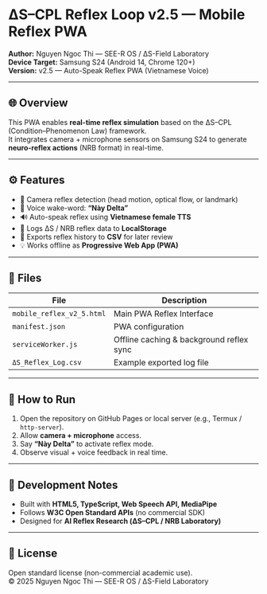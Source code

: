 # ΔS–CPL Reflex Loop v2.5 — Mobile Reflex PWA

**Author:** Nguyen Ngoc Thi — SEE-R OS / ΔS-Field Laboratory  
**Device Target:** Samsung S24 (Android 14, Chrome 120+)  
**Version:** v2.5 — Auto-Speak Reflex PWA (Vietnamese Voice)

---

## 🌐 Overview
This PWA enables **real-time reflex simulation** based on the ΔS–CPL (Condition–Phenomenon Law) framework.  
It integrates camera + microphone sensors on Samsung S24 to generate **neuro-reflex actions** (NRB format) in real-time.

---

## ⚙️ Features
- 📸 Camera reflex detection (head motion, optical flow, or landmark)
- 🎤 Voice wake-word: **“Này Delta”**
- 🔊 Auto-speak reflex using **Vietnamese female TTS**
- 🧠 Logs ΔS / NRB reflex data to **LocalStorage**
- 📄 Exports reflex history to **CSV** for later review
- 💡 Works offline as **Progressive Web App (PWA)**

---

## 📁 Files
| File | Description |
|------|--------------|
| `mobile_reflex_v2_5.html` | Main PWA Reflex Interface |
| `manifest.json` | PWA configuration |
| `serviceWorker.js` | Offline caching & background reflex sync |
| `ΔS_Reflex_Log.csv` | Example exported log file |

---

## 🚀 How to Run
1. Open the repository on GitHub Pages or local server (e.g., Termux / `http-server`).
2. Allow **camera + microphone** access.
3. Say **“Này Delta”** to activate reflex mode.
4. Observe visual + voice feedback in real time.

---

## 🧩 Development Notes
- Built with **HTML5, TypeScript, Web Speech API, MediaPipe**
- Follows **W3C Open Standard APIs** (no commercial SDK)
- Designed for **AI Reflex Research (ΔS–CPL / NRB Laboratory)**

---

## 📜 License
Open standard license (non-commercial academic use).  
© 2025 Nguyen Ngoc Thi — SEE-R OS / ΔS-Field Laboratory
